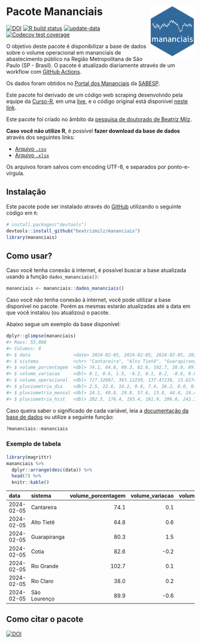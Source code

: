 
<!-- README.md is generated from README.Rmd. Please edit that file -->

# Pacote Mananciais <img src="man/figures/hexlogo.png" align="right" width = "120px"/>

<!-- badges: start -->

[![DOI](https://zenodo.org/badge/DOI/10.5281/zenodo.4733056.svg)](https://doi.org/10.5281/zenodo.4733056)
[![R build
status](https://github.com/beatrizmilz/mananciais/workflows/R-CMD-check/badge.svg)](https://github.com/beatrizmilz/mananciais/actions)
[![update-data](https://github.com/beatrizmilz/mananciais/actions/workflows/2-update_data.yaml/badge.svg)](https://github.com/beatrizmilz/mananciais/actions/workflows/2-update_data.yaml)
[![Codecov test
coverage](https://codecov.io/gh/beatrizmilz/mananciais/branch/master/graph/badge.svg)](https://codecov.io/gh/beatrizmilz/mananciais?branch=master)
<!-- badges: end -->

O objetivo deste pacote é disponibilizar a base de dados sobre o volume
operacional em mananciais de abastecimento público na Região
Metropolitana de São Paulo (SP - Brasil). O pacote é atualizado
diariamente através de um workflow com [GitHub
Actions](https://github.com/beatrizmilz/mananciais/actions).

Os dados foram obtidos no [Portal dos
Mananciais](http://mananciais.sabesp.com.br/Situacao) da
[SABESP](http://site.sabesp.com.br/site/Default.aspx).

Este pacote foi derivado de um código web scraping desenvolvido pela
equipe da [Curso-R](https://www.curso-r.com/), em uma
[live](https://youtu.be/jvZIxrMmOcQ), e o código original está
disponível [neste
link](https://github.com/curso-r/lives/blob/master/drafts/20200730_scraper_sabesp.R).

Este pacote foi criado no âmbito da [pesquisa de doutorado de Beatriz
Milz](https://beatrizmilz.github.io/tese/).

**Caso você não utilize R**, é possível **fazer download da base de
dados** através dos seguintes links:

- [Arquivo
  `.csv`](https://github.com/beatrizmilz/mananciais/raw/master/inst/extdata/mananciais.csv)
- [Arquivo
  `.xlsx`](https://github.com/beatrizmilz/mananciais/blob/master/inst/extdata/mananciais.xlsx?raw=true)

Os arquivos foram salvos com encoding UTF-8, e separados por
ponto-e-vírgula.

## Instalação

Este pacote pode ser instalado através do [GitHub](https://github.com/)
utilizando o seguinte código em `R`:

``` r
# install.packages("devtools")
devtools::install_github("beatrizmilz/mananciais")
library(mananciais)
```

## Como usar?

Caso você tenha conexão à internet, é possível buscar a base atualizada
usando a função `dados_mananciais()`:

``` r
mananciais <- mananciais::dados_mananciais() 
```

Caso você não tenha conexão à internet, você pode utilizar a base
disponível no pacote. Porém as mesmas estarão atualizadas até a data em
que você instalou (ou atualizou) o pacote.

Abaixo segue um exemplo da base disponível:

``` r
dplyr::glimpse(mananciais)
#> Rows: 55,008
#> Columns: 8
#> $ data                <date> 2024-02-05, 2024-02-05, 2024-02-05, 2024-02-05, 2…
#> $ sistema             <chr> "Cantareira", "Alto Tietê", "Guarapiranga", "Cotia…
#> $ volume_porcentagem  <dbl> 74.1, 64.8, 80.3, 82.6, 102.7, 38.0, 89.9, 74.0, 6…
#> $ volume_variacao     <dbl> 0.1, 0.6, 1.5, -0.2, 0.1, 0.2, -0.6, 0.0, 0.1, 0.8…
#> $ volume_operacional  <dbl> 727.32607, 363.12250, 137.47238, 13.62740, 115.260…
#> $ pluviometria_dia    <dbl> 2.5, 22.6, 14.2, 0.8, 7.4, 36.2, 0.0, 0.0, 0.0, 0.…
#> $ pluviometria_mensal <dbl> 24.1, 49.8, 29.8, 57.6, 13.8, 44.4, 24.4, 21.6, 27…
#> $ pluviometria_hist   <dbl> 202.5, 176.4, 193.4, 181.9, 206.6, 242.3, 230.5, 2…
```

Caso queira saber o significado de cada variável, leia a [documentação
da base de
dados](https://beatrizmilz.github.io/mananciais/reference/mananciais.html)
ou utilize a seguinte função:

``` r
?mananciais::mananciais
```

### Exemplo de tabela

``` r
library(magrittr)
mananciais %>% 
  dplyr::arrange(desc(data)) %>% 
  head(7) %>%
  knitr::kable()
```

| data       | sistema      | volume_porcentagem | volume_variacao | volume_operacional | pluviometria_dia | pluviometria_mensal | pluviometria_hist |
|:-----------|:-------------|-------------------:|----------------:|-------------------:|-----------------:|--------------------:|------------------:|
| 2024-02-05 | Cantareira   |               74.1 |             0.1 |          727.32607 |              2.5 |                24.1 |             202.5 |
| 2024-02-05 | Alto Tietê   |               64.8 |             0.6 |          363.12250 |             22.6 |                49.8 |             176.4 |
| 2024-02-05 | Guarapiranga |               80.3 |             1.5 |          137.47238 |             14.2 |                29.8 |             193.4 |
| 2024-02-05 | Cotia        |               82.6 |            -0.2 |           13.62740 |              0.8 |                57.6 |             181.9 |
| 2024-02-05 | Rio Grande   |              102.7 |             0.1 |          115.26069 |              7.4 |                13.8 |             206.6 |
| 2024-02-05 | Rio Claro    |               38.0 |             0.2 |            5.19895 |             36.2 |                44.4 |             242.3 |
| 2024-02-05 | São Lourenço |               89.9 |            -0.6 |           79.87266 |              0.0 |                24.4 |             230.5 |

## Como citar o pacote

[![DOI](https://zenodo.org/badge/DOI/10.5281/zenodo.4733056.svg)](https://doi.org/10.5281/zenodo.4733056)
